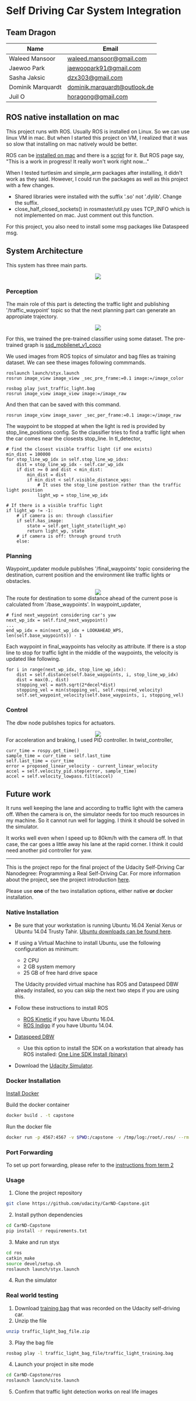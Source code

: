 # Self Driving Car System Integration

## Team Dragon
Name | Email
-----|------
Waleed Mansoor | waleed.mansoor@gmail.com
Jaewoo Park	| jaewoopark91@gmail.com
Sasha Jaksic | dzx303@gmail.com
Dominik Marquardt	| dominik.marquardt@outlook.de
Juil O | horagong@gmail.com

## ROS native installation on mac
This project runs with ROS. Usually ROS is installed on Linux. So we can use linux VM in mac. But when I started this project on VM, I realized that it was so slow that installing on mac natively would be better.

ROS can be [installed on mac](http://wiki.ros.org/kinetic/Installation/OSX/Homebrew/Source) and there is a [script](https://github.com/mikepurvis/ros-install-osx) for it. But ROS page say, "This is a work in progress! It really won't work right now..." 

When I tested turtlesim and simple_arm packages after installing, it didn't work as they said. However, I could run the packages as well as this project with a few changes.
* Shared libraries were installed with the suffix '.so' not '.dylib'. Change the suffix.
* close_half_closed_sockets() in rosmaster/util.py uses TCP_INFO which is not implemented on mac. Just comment out this function.

For this project, you also need to install some msg packages like Dataspeed msg. 

## System Architecture
This system has three main parts.
<div align=center>
<img src=imgs/final-project-ros-graph-v2.png>
</div>

### Perception
The main role of this part is detecting the traffic light and publishing '/traffic_waypoint' topic so that the next planning part can generate an appropiate trajectory.
<div align=center>
<img src=imgs/tl-detector-ros-graph.png>
</div>

For this, we trained the pre-trained classifier using some dataset. The pre-trained graph is [ssd_mobilenet_v1_coco](http://download.tensorflow.org/models/object_detection/ssd_mobilenet_v1_coco_2017_11_17.tar.gz)

We used images from ROS topics of simulator and bag files as training dataset. We can see these images following commmands.
```
roslaunch launch/styx.launch
rosrun image_view image_view _sec_pre_frame:=0.1 image:=/image_color

rosbag play just_traffic_light.bag
rosrun image_view image_view image:=/image_raw
```
And then that can be saved with this command.
```
rosrun image_view image_saver _sec_per_frame:=0.1 image:=/image_raw
```
The waypoint to be stopped at when the light is red is provided by stop_line_positions config. So the classifier tries to find a traffic light when the car comes near the closests stop_line. In tl_detector,
```
# find the closest visible traffic light (if one exists)
min_dist = 100000
for stop_line_wp_idx in self.stop_line_wp_idxs:
    dist = stop_line_wp_idx - self.car_wp_idx
    if dist >= 0 and dist < min_dist:
        min_dist = dist
        if min_dist < self.visible_distance_wps:
            # It uses the stop_line postion rather than the traffic light position
            light_wp = stop_line_wp_idx

# If there is a visible traffic light
if light_wp != -1:
    # if camera is on: through classifier
    if self.has_image:
        state = self.get_light_state(light_wp)
        return light_wp, state
    # if camera is off: through ground truth
    else:
```

### Planning
Waypoint_updater module publishes '/final_waypoints' topic considering the destination, current position and the environment like traffic lights or obstacles. 
<div align=center>
<img src=imgs/waypoint-updater-ros-graph.png>
</div>
The route for destination to some distance ahead of the current pose is calculated from '/base_waypoints'. In waypoint_updater,

```
# find next_waypoint considering car's yaw
next_wp_idx = self.find_next_waypoint()
...
end_wp_idx = min(next_wp_idx + LOOKAHEAD_WPS, len(self.base_waypoints)) - 1
```
Each waypoint in final_waypoints has velocity as attribute. If there is a stop line to stop for traffic light in the middle of the waypoints, the velocity is updated like following.

```
for i in range(next_wp_idx, stop_line_wp_idx):
    dist = self.distance(self.base_waypoints, i, stop_line_wp_idx)
    dist = max(0., dist)
    stopping_vel = math.sqrt(2*decel*dist)
    stopping_vel = min(stopping_vel, self.required_velocity)
    self.set_waypoint_velocity(self.base_waypoints, i, stopping_vel)
```
### Control
The dbw node publishes topics for actuators.
<div align=center>
<img src=imgs/dbw-node-ros-graph.png>
</div>
For acceleration and braking, I used PID controller. In twist_controller,

```
curr_time = rospy.get_time()
sample_time = curr_time - self.last_time
self.last_time = curr_time
error = proposed_linear_velocity - current_linear_velocity
accel = self.velocity_pid.step(error, sample_time)
accel = self.velocity_lowpass.filt(accel)
```

## Future work
It runs well keeping the lane and according to traffic light with the camera off. When the camera is on, the simulator needs for too much resources in my machine. So it cannot run well for lagging. I think it should be solved in the simulator.

It works well even when I speed up to 80km/h with the camera off. In that case, the car goes a little away his lane at the rapid corner. I think it could need another pid controller for yaw.


---
This is the project repo for the final project of the Udacity Self-Driving Car Nanodegree: Programming a Real Self-Driving Car. For more information about the project, see the project introduction [here](https://classroom.udacity.com/nanodegrees/nd013/parts/6047fe34-d93c-4f50-8336-b70ef10cb4b2/modules/e1a23b06-329a-4684-a717-ad476f0d8dff/lessons/462c933d-9f24-42d3-8bdc-a08a5fc866e4/concepts/5ab4b122-83e6-436d-850f-9f4d26627fd9).

Please use **one** of the two installation options, either native **or** docker installation.

### Native Installation

* Be sure that your workstation is running Ubuntu 16.04 Xenial Xerus or Ubuntu 14.04 Trusty Tahir. [Ubuntu downloads can be found here](https://www.ubuntu.com/download/desktop).
* If using a Virtual Machine to install Ubuntu, use the following configuration as minimum:
  * 2 CPU
  * 2 GB system memory
  * 25 GB of free hard drive space

  The Udacity provided virtual machine has ROS and Dataspeed DBW already installed, so you can skip the next two steps if you are using this.

* Follow these instructions to install ROS
  * [ROS Kinetic](http://wiki.ros.org/kinetic/Installation/Ubuntu) if you have Ubuntu 16.04.
  * [ROS Indigo](http://wiki.ros.org/indigo/Installation/Ubuntu) if you have Ubuntu 14.04.
* [Dataspeed DBW](https://bitbucket.org/DataspeedInc/dbw_mkz_ros)
  * Use this option to install the SDK on a workstation that already has ROS installed: [One Line SDK Install (binary)](https://bitbucket.org/DataspeedInc/dbw_mkz_ros/src/81e63fcc335d7b64139d7482017d6a97b405e250/ROS_SETUP.md?fileviewer=file-view-default)
* Download the [Udacity Simulator](https://github.com/udacity/CarND-Capstone/releases).

### Docker Installation
[Install Docker](https://docs.docker.com/engine/installation/)

Build the docker container
```bash
docker build . -t capstone
```

Run the docker file
```bash
docker run -p 4567:4567 -v $PWD:/capstone -v /tmp/log:/root/.ros/ --rm -it capstone
```

### Port Forwarding
To set up port forwarding, please refer to the [instructions from term 2](https://classroom.udacity.com/nanodegrees/nd013/parts/40f38239-66b6-46ec-ae68-03afd8a601c8/modules/0949fca6-b379-42af-a919-ee50aa304e6a/lessons/f758c44c-5e40-4e01-93b5-1a82aa4e044f/concepts/16cf4a78-4fc7-49e1-8621-3450ca938b77)

### Usage

1. Clone the project repository
```bash
git clone https://github.com/udacity/CarND-Capstone.git
```

2. Install python dependencies
```bash
cd CarND-Capstone
pip install -r requirements.txt
```
3. Make and run styx
```bash
cd ros
catkin_make
source devel/setup.sh
roslaunch launch/styx.launch
```
4. Run the simulator

### Real world testing
1. Download [training bag](https://s3-us-west-1.amazonaws.com/udacity-selfdrivingcar/traffic_light_bag_file.zip) that was recorded on the Udacity self-driving car.
2. Unzip the file
```bash
unzip traffic_light_bag_file.zip
```
3. Play the bag file
```bash
rosbag play -l traffic_light_bag_file/traffic_light_training.bag
```
4. Launch your project in site mode
```bash
cd CarND-Capstone/ros
roslaunch launch/site.launch
```
5. Confirm that traffic light detection works on real life images
